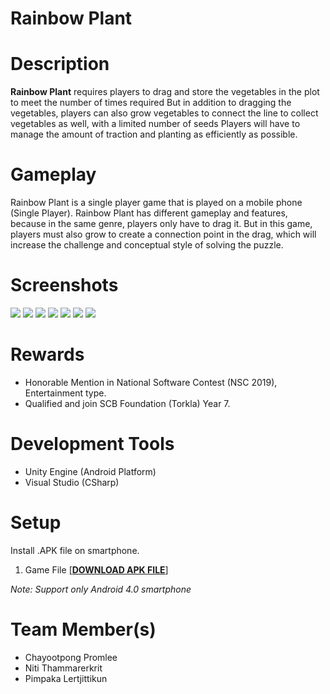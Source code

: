 # Rainbow Plant

# Description
**Rainbow Plant** requires players to drag and store the vegetables in the plot to meet the number of times required But in addition to dragging the vegetables, players can also grow vegetables to connect the line to collect vegetables as well, with a limited number of seeds Players will have to manage the amount of traction and planting as efficiently as possible.

# Gameplay
Rainbow Plant is a single player game that is played on a mobile phone (Single Player). Rainbow Plant has different gameplay and features, because in the same genre, players only have to drag it. But in this game, players must also grow to create a connection point in the drag, which will increase the challenge and conceptual style of solving the puzzle.

# Screenshots
![](https://i.imgur.com/7nf6OSe.jpg)
![](https://i.imgur.com/JAIo5GS.jpg)
![](https://i.imgur.com/gT2VlfO.jpg)
![](https://i.imgur.com/VzpJjEH.jpg)
![](https://i.imgur.com/Z16bmvT.png)
![](https://i.imgur.com/BCCxyNL.png)
![](https://i.imgur.com/hAfXPly.jpg)
# Rewards
- Honorable Mention in National Software Contest (NSC 2019), Entertainment type.
- Qualified and join SCB Foundation (Torkla) Year 7.
# Development Tools
- Unity Engine (Android Platform)
- Visual Studio (CSharp)
# Setup
Install .APK file on smartphone.

1. Game File <a href="https://1drv.ms/u/s!Ai9z8mPSceQOkHm_QP6ybDtiPmZ0?e=uF86Ah">[**DOWNLOAD APK FILE**]</a> 

*Note: Support only Android 4.0 smartphone*
# Team Member(s)
- Chayootpong Promlee
- Niti Thammarerkrit
- Pimpaka Lertjittikun
